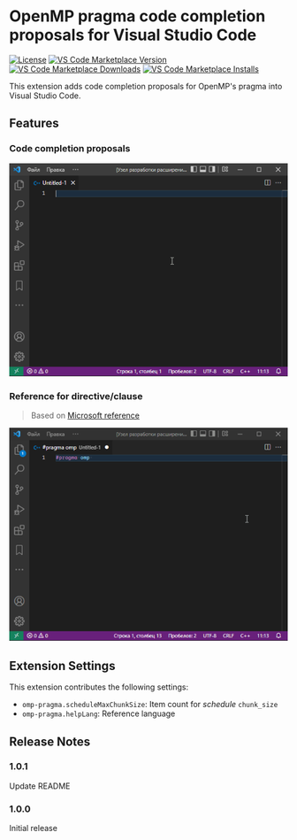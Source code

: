 # OpenMP pragma code completion proposals for Visual Studio Code

[![License](https://img.shields.io/github/license/idma88/omp-pragma?style=for-the-badge)](https://github.com/idma88/omp-pragma/blob/main/LICENSE)
[![VS Code Marketplace Version](https://vsmarketplacebadge.apphb.com/version-short/idma88.omp-pragma.svg?style=for-the-badge)](https://marketplace.visualstudio.com/items?itemName=idma88.omp-pragma)
[![VS Code Marketplace Downloads](https://vsmarketplacebadge.apphb.com/downloads-short/idma88.omp-pragma.svg?style=for-the-badge)](https://marketplace.visualstudio.com/items?itemName=idma88.omp-pragma)
[![VS Code Marketplace Installs](https://vsmarketplacebadge.apphb.com/installs-short/idma88.omp-pragma.svg?style=for-the-badge)](https://marketplace.visualstudio.com/items?itemName=idma88.omp-pragma)


This extension adds code completion proposals for OpenMP's pragma into Visual Studio Code.

## Features

### Code completion proposals
![Code completion proposals](https://raw.githubusercontent.com/idma88/omp-pragma/main/images/completion.gif)

### Reference for directive/clause

> Based on [Microsoft reference](https://docs.microsoft.com/en-us/cpp/parallel/openmp/2-directives)

![Reference](https://raw.githubusercontent.com/idma88/omp-pragma/main/images/reference.gif)


## Extension Settings

This extension contributes the following settings:

* `omp-pragma.scheduleMaxChunkSize`: Item count for *schedule* `chunk_size`
* `omp-pragma.helpLang`: Reference language

## Release Notes

### 1.0.1

Update README

### 1.0.0

Initial release
